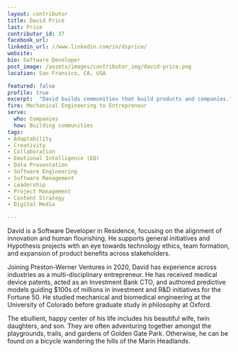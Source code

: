 ```yaml
---
layout: contributor
title: David Price
last: Price
contributor_id: 37
facebook_url: 
linkedin_url: //www.linkedin.com/in/dsprice/
website: 
bio: Software Developer
post_image: /assets/images/contributor_img/david-price.png
location: San Fransico, CA, USA

featured: false
profile: true
excerpt:  "David builds communities that build products and companies."
fire: Mechanical Engineering to Entrepreneur
serve:
  who: Companies
  how: Building communities
tags:
- Adaptability
- Creativity
- Collaboration
- Emotional Intelligence (EQ)
- Data Presentation
- Software Engineering
- Software Management
- Leadership 
- Project Management
- Content Strategy
- Digital Media

---
```

David is a Software Developer in Residence, focusing on the alignment of innovation and human flourishing. He supports general initiatives and Hypothesis projects with an eye towards technology ethics, team formation, and expansion of product benefits across stakeholders.

Joining Preston-Werner Ventures in 2020, David has experience across industries as a multi-disciplinary entrepreneur. He has received medical device patents, acted as an Investment Bank CTO, and authored predictive models guiding $100s of millions in investment and R&D initiatives for the Fortune 50. He studied mechanical and biomedical engineering at the University of Colorado before graduate study in philosophy at Oxford.

The ebullient, happy center of his life includes his beautiful wife, twin daughters, and son. They are often adventuring together amongst the playgrounds, trails, and gardens of Golden Gate Park. Otherwise, he can be found on a bicycle wandering the hills of the Marin Headlands.
